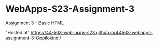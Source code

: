 # WebApps-S23-Assignment-3
Assignment 3 - Basic HTML

"Hosted at" https://44-563-web-apps-s23.github.io/44563-webapps-assignment-3-Gopilokindi/
